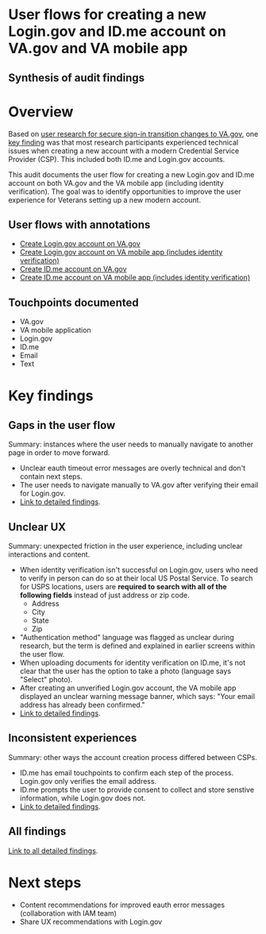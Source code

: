 # User flows for creating a new Login.gov and ID.me account on VA.gov and VA mobile app
## Synthesis of audit findings

# Overview
Based on [user research for secure sign-in transition changes to VA.gov](https://github.com/department-of-veterans-affairs/va.gov-team/tree/master/products/identity/Research/2024-08%20Sign%20in%20transition), one [key finding](https://github.com/department-of-veterans-affairs/va.gov-team/blob/master/products/identity/Research/2024-08%20Sign%20in%20transition/2024-08%20Research%20Findings.md#key-findings) was that most research participants experienced technical issues when creating a new account with a modern Credential Service Provider (CSP). This included both ID.me and Login.gov accounts.

This audit documents the user flow for creating a new Login.gov and ID.me account on both VA.gov and the VA mobile app (including identity verification). The goal was to identify opportunities to improve the user experience for Veterans setting up a new modern account.

## User flows with annotations

- [Create Login.gov account on VA.gov](https://www.figma.com/design/kjhHcpanHjaEGPcT7Oe5uC/User-flows-for-modern-CSP-account-creation?node-id=25-335&t=t4eCz395VCmkjsFT-4)
- [Create Login.gov account on VA mobile app (includes identity verification)](https://www.figma.com/design/kjhHcpanHjaEGPcT7Oe5uC/User-flows-for-modern-CSP-account-creation?node-id=25-217&t=t4eCz395VCmkjsFT-4)
- [Create ID.me account on VA.gov](https://www.figma.com/design/kjhHcpanHjaEGPcT7Oe5uC/User-flows-for-modern-CSP-account-creation?node-id=25-296&t=t4eCz395VCmkjsFT-4)
- [Create ID.me account on VA mobile app (includes identity verification)](https://www.figma.com/design/kjhHcpanHjaEGPcT7Oe5uC/User-flows-for-modern-CSP-account-creation?node-id=25-112&t=t4eCz395VCmkjsFT-4)

## Touchpoints documented
- VA.gov
- VA mobile application
- Login.gov
- ID.me
- Email
- Text

# Key findings

## Gaps in the user flow
Summary: instances where the user needs to manually navigate to another page in order to move forward.
- Unclear eauth timeout error messages are overly technical and don't contain next steps.
- The user needs to navigate manually to VA.gov after verifying their email for Login.gov.
- [Link to detailed findings](https://www.figma.com/design/kjhHcpanHjaEGPcT7Oe5uC/User-flows-for-modern-CSP-account-creation?node-id=30-471&t=Wh11CihOhFh7Lcxm-4).

## Unclear UX
Summary: unexpected friction in the user experience, including unclear interactions and content.

- When identity verification isn't successful on Login.gov, users who need to verify in person can do so at their local US Postal Service. To search for USPS locations, users are **required to search with all of the following fields** instead of just address or zip code.
  - Address
  - City
  - State
  - Zip
- "Authentication method" language was flagged as unclear during research, but the term is defined and explained in earlier screens within the user flow.
- When uploading documents for identity verification on ID.me, it's not clear that the user has the option to take a photo (language says "Select" photo).
- After creating an unverified Login.gov account, the VA mobile app displayed an unclear warning message banner, which says: "Your email address has already been confirmed."
- [Link to detailed findings](https://www.figma.com/design/kjhHcpanHjaEGPcT7Oe5uC/User-flows-for-modern-CSP-account-creation?node-id=30-464&t=PPDJK4XilglCYOwC-4).

## Inconsistent experiences
Summary: other ways the account creation process differed between CSPs.
- ID.me has email touchpoints to confirm each step of the process. Login.gov only verifies the email address.
- ID.me prompts the user to provide consent to collect and store senstive information, while Login.gov does not.
- [Link to detailed findings](https://www.figma.com/design/kjhHcpanHjaEGPcT7Oe5uC/User-flows-for-modern-CSP-account-creation?node-id=30-458&t=PPDJK4XilglCYOwC-4).

## All findings

[Link to all detailed findings](https://www.figma.com/design/kjhHcpanHjaEGPcT7Oe5uC/User-flows-for-modern-CSP-account-creation?node-id=30-457&t=nGBolF7UdIem4LOC-4).

# Next steps

- Content recommendations for improved eauth error messages (collaboration with IAM team)
- Share UX recommendations with Login.gov
